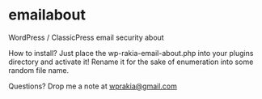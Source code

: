 # emailabout
WordPress / ClassicPress email security about

How to install? Just place the wp-rakia-email-about.php into your plugins directory and activate it! Rename it for the sake of enumeration into some random file name.

Questions? Drop me a note at wprakia@gmail.com


